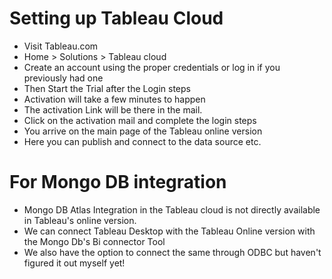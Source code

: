 # Setting up Tableau Cloud 
- Visit Tableau.com
- Home > Solutions > Tableau cloud
- Create an account using the proper credentials or log in if you previously had one
- Then Start the Trial after the Login steps
- Activation will take a few minutes to happen
- The activation Link will be there in the mail.
- Click on the activation mail and complete the login steps
- You arrive on the main page of the Tableau online version
- Here you can publish and connect to the data source etc.


# For Mongo DB integration

- Mongo DB Atlas Integration in the Tableau cloud is not directly available in Tableau's online version.
- We can connect Tableau Desktop with the Tableau Online version with the Mongo Db's Bi connector Tool
- We also have the option to connect the same through ODBC but haven't figured it out myself yet!
